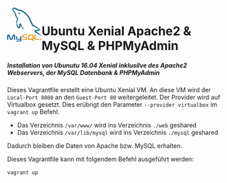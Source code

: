<img align="left" height="80" src="/99-Images/mysql.png" alt="MySQL Logo">

# Ubuntu Xenial Apache2 & MySQL & PHPMyAdmin

##### Installation von Ubunutu 16.04 Xenial inklusilve des Apache2 Webservers, der MySQL Datenbank & PHPMyAdmin

Dieses Vagrantfile erstellt eine Ubuntu Xenial VM. An diese VM wird der `Local-Port 8080` an den `Guest-Port 80` weitergeleitet.
Der Provider wird auf Virtualbox gesetzt. Dies erübrigt den Parameter `--provider virtualbox` im `vagrant up` Befehl.

 * Das Verzeichnis `/var/www/` wird ins Verzeichnis `./web` geshared
 * Das Verzeichnis `/var/lib/mysql` wird ins Verzeichnis `./mysql` geshared

Dadurch bleiben die Daten von Apache bzw. MySQL erhalten.

Dieses Vagrantfile kann mit folgendem Befehl ausgeführt werden:

```
vagrant up
```